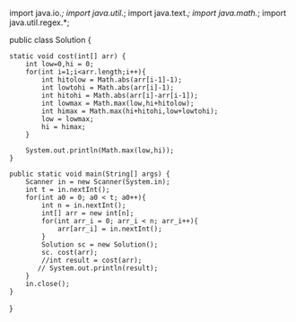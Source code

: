 import java.io.*;
import java.util.*;
import java.text.*;
import java.math.*;
import java.util.regex.*;

public class Solution {

    static void cost(int[] arr) {
        int low=0,hi = 0;
        for(int i=1;i<arr.length;i++){
            int hitolow = Math.abs(arr[i-1]-1);
            int lowtohi = Math.abs(arr[i]-1);
            int hitohi = Math.abs(arr[i]-arr[i-1]);
            int lowmax = Math.max(low,hi+hitolow);
            int himax = Math.max(hi+hitohi,low+lowtohi);
            low = lowmax;
            hi = himax;
        }
        
        System.out.println(Math.max(low,hi));
    }

    public static void main(String[] args) {
        Scanner in = new Scanner(System.in);
        int t = in.nextInt();
        for(int a0 = 0; a0 < t; a0++){
            int n = in.nextInt();
            int[] arr = new int[n];
            for(int arr_i = 0; arr_i < n; arr_i++){
                arr[arr_i] = in.nextInt();
            }
            Solution sc = new Solution();
            sc. cost(arr);
            //int result = cost(arr);
           // System.out.println(result);
        }
        in.close();
    }
}
